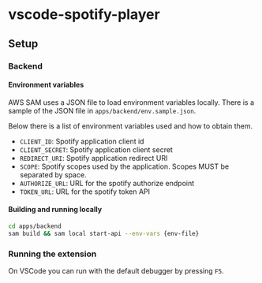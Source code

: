 # vscode-spotify-player

## Setup

### Backend

#### Environment variables

AWS SAM uses a JSON file to load environment variables locally. There is a sample of the JSON file in `apps/backend/env.sample.json`.

Below there is a list of environment variables used and how to obtain them.

- `CLIENT_ID`: Spotify application client id
- `CLIENT_SECRET`: Spotify application client secret
- `REDIRECT_URI`: Spotify application redirect URI
- `SCOPE`: Spotify scopes used by the application. Scopes MUST be separated by space.
- `AUTHORIZE_URL`: URL for the spotify authorize endpoint
- `TOKEN_URL`: URL for the spotify token API

#### Building and running locally

```sh
cd apps/backend
sam build && sam local start-api --env-vars {env-file}
```

### Running the extension

On VSCode you can run with the default debugger by pressing `F5`.
